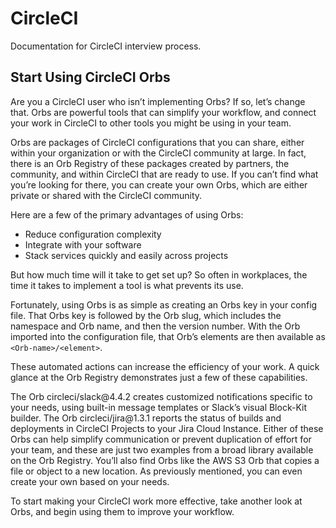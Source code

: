 # CircleCI
Documentation for CircleCI interview process.

## Start Using CircleCI Orbs

<p>Are you a CircleCI user who isn’t implementing Orbs? If so, let’s change that. Orbs are powerful tools that can simplify your workflow, and connect your work in CircleCI to other tools you might be using in your team.</p>
<p>Orbs are packages of CircleCI configurations that you can share, either within your organization or with the CircleCI community at large. In fact, there is an Orb Registry of these packages created by partners, the community, and within CircleCI  that are ready to use. If you can’t find what you’re looking for there, you can create your own Orbs, which are either private or shared with the CircleCI community. </p> 
<p>Here are a few of the primary advantages of using Orbs: </p>
<ul>
<li>Reduce configuration complexity</li>
<li>Integrate with your software</li>
<li>Stack services quickly and easily across projects</li>
</ul>
<p>But how much time will it take to get set up? So often in workplaces, the time it takes to implement a tool is what prevents its use. </p> 
<p>Fortunately, using Orbs is as simple as creating an Orbs key in your config file. That Orbs key is followed by the Orb slug, which includes the namespace and Orb name, and then the version number. With the Orb imported into the configuration file, that Orb’s elements are then available as <code>&lt;Orb-name>/&lt;element></code>.</p>
<p>These automated actions can increase the efficiency of your work. A quick glance at the Orb Registry demonstrates just a few of these capabilities. </p>
<p>The Orb circleci/slack@4.4.2 creates customized notifications specific to your needs, using built-in message templates or Slack’s visual Block-Kit builder. The Orb circleci/jira@1.3.1 reports the status of builds and deployments in CircleCI Projects to your Jira Cloud Instance. Either of these Orbs can help simplify communication or prevent duplication of effort for your team, and these are just two examples from a broad library available on the Orb Registry. You’ll also find Orbs like the AWS S3 Orb that copies a file or object to a new location. As previously mentioned, you can even create your own based on your needs. </p> 
<p>To start making your CircleCI work more effective, take another look at Orbs, and begin using them to improve your workflow. </p>
